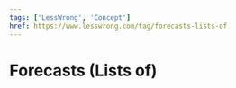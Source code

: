 ```yaml
---
tags: ['LessWrong', 'Concept']
href: https://www.lesswrong.com/tag/forecasts-lists-of
---
```


# Forecasts (Lists of)
